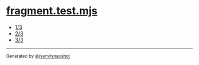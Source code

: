 # [fragment.test.mjs](../fragment.test.mjs)



- [1/3](13/13.md)
- [2/3](23/23.md)
- [3/3](33/33.md)

---

<sub>
  Generated by <a href="https://github.com/jsenv/core/tree/main/packages/independent/snapshot">@jsenv/snapshot</a>
</sub>